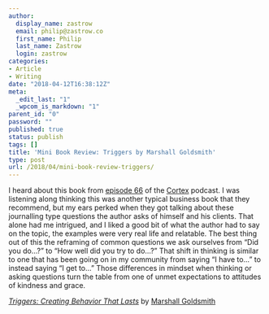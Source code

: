 ```yaml
---
author:
  display_name: zastrow
  email: philip@zastrow.co
  first_name: Philip
  last_name: Zastrow
  login: zastrow
categories:
- Article
- Writing
date: "2018-04-12T16:38:12Z"
meta:
  _edit_last: "1"
  _wpcom_is_markdown: "1"
parent_id: "0"
password: ""
published: true
status: publish
tags: []
title: 'Mini Book Review: Triggers by Marshall Goldsmith'
type: post
url: /2018/04/mini-book-review-triggers/
---
```

<p>I heard about this book from <a href="https://www.relay.fm/cortex/66">episode 66</a> of the <a href="https://www.relay.fm/cortex">Cortex</a> podcast. I was listening along thinking this was another typical business book that they recommend, but my ears perked when they got talking about these journalling type questions the author asks of himself and his clients. That alone had me intrigued, and I liked a good bit of what the author had to say on the topic, the examples were very real life and relatable. The best thing out of this the reframing of common questions we ask ourselves from “Did you do…?” to “How well did you try to do…?” That shift in thinking is similar to one that has been going on in my community from saying “I have to…” to instead saying “I get to…” Those differences in mindset when thinking or asking questions turn the table from one of unmet expectations to attitudes of kindness and grace.</p>
<p><a href="https://www.goodreads.com/book/show/30688276-triggers"><em>Triggers: Creating Behavior That Lasts</em></a> by <a href="https://www.goodreads.com/author/show/48383.Marshall_Goldsmith">Marshall Goldsmith</a></p>

